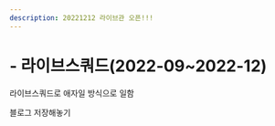 ```yaml
---
description: 20221212 라이브관 오픈!!!
---
```


# - 라이브스쿼드(2022-09\~2022-12)

라이브스쿼드로 애자일 방식으로 일함



블로그 저장해놓기
